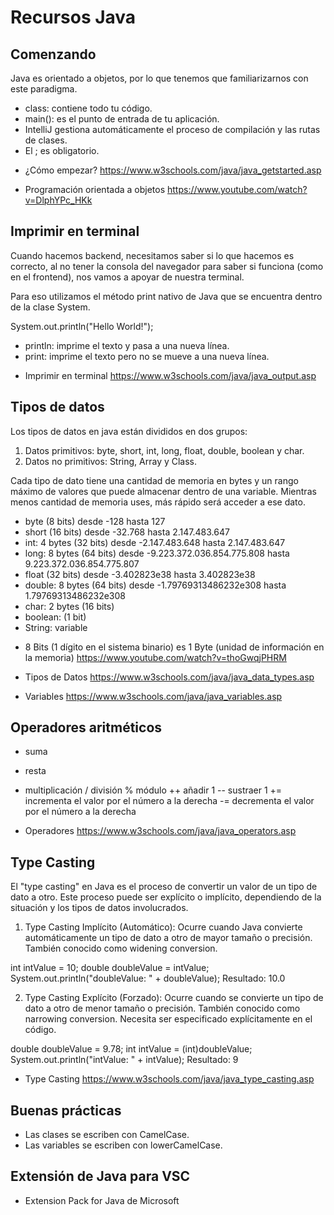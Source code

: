 # Recursos Java 

## Comenzando

Java es orientado a objetos, por lo que tenemos que familiarizarnos con este paradigma.

- class: contiene todo tu código. 
- main(): es el punto de entrada de tu aplicación.
- IntelliJ gestiona automáticamente el proceso de compilación y las rutas de clases.
- El ; es obligatorio.

* ¿Cómo empezar?
https://www.w3schools.com/java/java_getstarted.asp

* Programación orientada a objetos
https://www.youtube.com/watch?v=DlphYPc_HKk


## Imprimir en terminal

Cuando hacemos backend, necesitamos saber si lo que hacemos es correcto, al no tener la consola del navegador para saber si funciona (como en el frontend), nos vamos a apoyar de nuestra terminal. 

Para eso utilizamos el método print nativo de Java que se encuentra dentro de la clase System.

System.out.println("Hello World!");

- println: imprime el texto y pasa a una nueva línea.
- print: imprime el texto pero no se mueve a una nueva línea.

* Imprimir en terminal
https://www.w3schools.com/java/java_output.asp


## Tipos de datos

Los tipos de datos en java están divididos en dos grupos:

1. Datos primitivos: byte, short, int, long, float, double, boolean y char.
2. Datos no primitivos: String, Array y Class.

Cada tipo de dato tiene una cantidad de memoria en bytes y un rango máximo de valores que puede almacenar dentro de una variable. Mientras menos cantidad de memoria uses, más rápido será acceder a ese dato.

- byte (8 bits) desde -128 hasta 127
- short (16 bits) desde -32.768 hasta 2.147.483.647
- int: 4 bytes (32 bits) desde -2.147.483.648 hasta 2.147.483.647
- long: 8 bytes (64 bits) desde -9.223.372.036.854.775.808 hasta 9.223.372.036.854.775.807
- float (32 bits) desde -3.402823e38 hasta 3.402823e38
- double: 8 bytes (64 bits) desde -1.79769313486232e308 hasta 1.79769313486232e308
- char: 2 bytes (16 bits)
- boolean: (1 bit)
- String: variable

* 8 Bits (1 dígito en el sistema binario) es 1 Byte (unidad de información en la memoria)
https://www.youtube.com/watch?v=thoGwqjPHRM

* Tipos de Datos
https://www.w3schools.com/java/java_data_types.asp

* Variables
https://www.w3schools.com/java/java_variables.asp


## Operadores aritméticos

+ suma
- resta
* multiplicación
/ división
% módulo
++ añadir 1
-- sustraer 1
+= incrementa el valor por el número a la derecha
-= decrementa el valor por el número a la derecha

* Operadores
https://www.w3schools.com/java/java_operators.asp


## Type Casting

El "type casting" en Java es el proceso de convertir un valor de un tipo de dato a otro. Este proceso puede ser explícito o implícito, dependiendo de la situación y los tipos de datos involucrados.

1. Type Casting Implícito (Automático):
Ocurre cuando Java convierte automáticamente un tipo de dato a otro de mayor tamaño o precisión. También conocido como widening conversion.

int intValue = 10;
double doubleValue = intValue;
System.out.println("doubleValue: " + doubleValue);
Resultado: 10.0

2. Type Casting Explícito (Forzado):
Ocurre cuando se convierte un tipo de dato a otro de menor tamaño o precisión. También conocido como narrowing conversion. Necesita ser especificado explícitamente en el código.

double doubleValue = 9.78;
int intValue = (int)doubleValue;
System.out.println("intValue: " + intValue); 
Resultado: 9

* Type Casting
https://www.w3schools.com/java/java_type_casting.asp


## Buenas prácticas

- Las clases se escriben con CamelCase.
- Las variables se escriben con lowerCamelCase.


## Extensión de Java para VSC

- Extension Pack for Java de Microsoft





